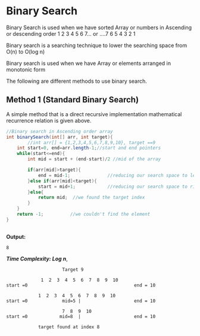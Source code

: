 # Binary Search

Binary Search is used when we have sorted Array or numbers in Ascending or descending order
1 2 3 4 5 6 7... 
or 
....7 6 5 4 3 2 1

Binary search is a searching technique to lower the searching space from O(n) to O(log n)


Binary search is used when we have Array or elements arranged in monotonic form


The following are different methods to use binary search. 



## Method 1 (Standard Binary Search) 
A simple method that is a direct recursive implementation mathematical recurrence relation is given above.

```JAVA
//Binary search in Ascending order array
int binarySearch(int[] arr, int target){
        //int arr[] = {1,2,3,4,5,6,7,8,9,10}, target ==9
    int start=0, end=arr.length-1;//start and end pointers
    while(start<=end){
        int mid = start + (end-start)/2 //mid of the array

        if(arr[mid]>target){
            end = mid-1;              //reducing our search space to left of array
        }else if(arr[mid]<target){
            start = mid+1;            //reducing our search space to right of array
        }else{
            return mid;  //we found the target index
        }
    }
    return -1;          //we couldn't find the element
}
 
```

**Output:**

```
8
```

***Time Complexity: Log n***, 

```
                     Target 9

             1  2  3  4  5  6  7  8  9  10                      
start =0                                        end = 10

            1  2  3  4  5  6  7  8  9  10                       
start =0             mid=5 |                    end = 10

                     7  8  9  10                                
start =0            mid=8  |                    end = 10

            target found at index 8 
```
